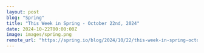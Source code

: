 ```yaml
---
layout: post
blog: "Spring"
title: "This Week in Spring - October 22nd, 2024"
date: 2024-10-22T00:00:00Z
image: images/spring.png
remote_url: "https://spring.io/blog/2024/10/22/this-week-in-spring-october-22nd-2024"
---
```

